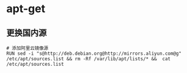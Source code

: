 # apt-get

## 更换国内源

```shell
# 添加阿里云镜像源
RUN sed -i "s@http://deb.debian.org@http://mirrors.aliyun.com@g" /etc/apt/sources.list && rm -Rf /var/lib/apt/lists/* &&  cat /etc/apt/sources.list
```

